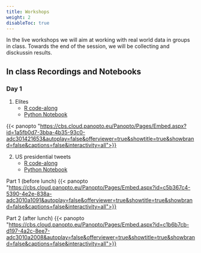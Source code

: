 ```yaml
---
title: Workshops
weight: 2
disableToc: true
---
```


In the live workshops we will aim at working with real world data in groups in class. Towards the end of the session, we will be collecting and disckussin results.


## In class Recordings and Notebooks


### Day 1

1. Elites
   * [R code-along](https://sds-aau.github.io/DSBA-2021/notebooks/M2_workshop_networks_R.nb.html)
   * [Python Notebook](https://colab.research.google.com/github/SDS-AAU/SDS-master/blob/master/M2/exercises/M2_W1_Elites.ipynb)


{{< panopto "https://cbs.cloud.panopto.eu/Panopto/Pages/Embed.aspx?id=1a5fb0d7-3bba-4b35-93c0-adc301421653&autoplay=false&offerviewer=true&showtitle=true&showbrand=false&captions=false&interactivity=all">}}



2. US presidential tweets
   * [R code-along](https://sds-aau.github.io/DSBA-2021/notebooks/M2_workshop_nlp_R.nb.html)
   * [Python Notebook](https://colab.research.google.com/github/SDS-AAU/DSBA-2021/blob/master/static/notebooks/DSBA21_M2W2.ipynb)


Part 1 (before lunch)
{{< panopto "https://cbs.cloud.panopto.eu/Panopto/Pages/Embed.aspx?id=c5b367c4-5390-4e2e-838a-adc3010a1091&autoplay=false&offerviewer=true&showtitle=true&showbrand=false&captions=false&interactivity=all">}}


Part 2 (after lunch)
{{< panopto "https://cbs.cloud.panopto.eu/Panopto/Pages/Embed.aspx?id=c1b6b7cb-d197-4a2c-8ee7-adc3010a2008&autoplay=false&offerviewer=true&showtitle=true&showbrand=false&captions=false&interactivity=all">}}